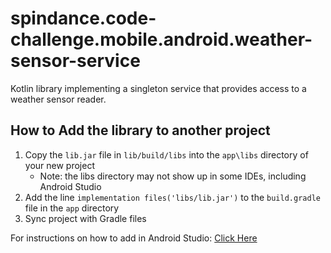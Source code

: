 # spindance.code-challenge.mobile.android.weather-sensor-service
Kotlin library implementing a singleton service that provides access to a weather sensor reader.

## How to Add the library to another project
1. Copy the `lib.jar` file in `lib/build/libs` into the `app\libs` directory of your new project
    - Note: the libs directory may not show up in some IDEs, including Android Studio
2. Add the line `implementation files('libs/lib.jar')` to the `build.gradle` file in the `app` directory
3. Sync project with Gradle files

For instructions on how to add in Android Studio: [Click Here](https://www.tutorialkart.com/kotlin-android/add-external-jar-to-library-in-android-studio/)